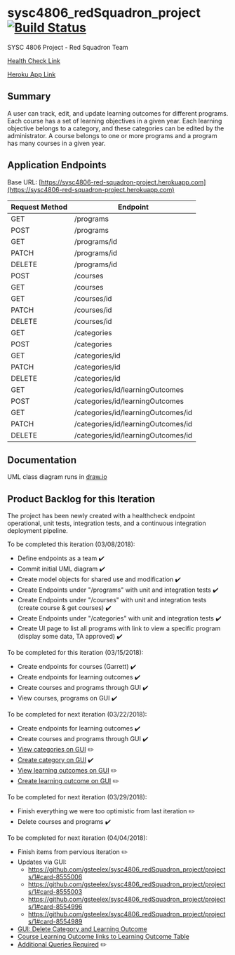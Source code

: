 # sysc4806_redSquadron_project [![Build Status](https://travis-ci.org/gsteelex/sysc4806_redSquadron_project.svg?branch=master)](https://travis-ci.org/gsteelex/sysc4806_redSquadron_project)
SYSC 4806 Project - Red Squadron Team 

[Health Check Link](https://sysc4806-red-squadron-project.herokuapp.com/healthCheck)

[Heroku App Link](https://sysc4806-red-squadron-project.herokuapp.com/)


## Summary
A user can track, edit, and update learning outcomes for different programs. Each course has a set of learning objectives in a given year. Each learning objective belongs to a category, and these categories can be edited by the administrator. A course belongs to one or more programs and a program has many courses in a given year.

## Application Endpoints
Base URL: [https://sysc4806-red-squadron-project.herokuapp.com](https://sysc4806-red-squadron-project.herokuapp.com)

|Request Method|Endpoint|
|-------------|-------------|
|GET	| /programs |
|POST	|	/programs	|
|GET	|	/programs/id	|
|PATCH	|	/programs/id	|
|DELETE	|	/programs/id	|
|POST	|	/courses |
|GET	| 	/courses	|
|GET	| 	/courses/id	|
|PATCH	|	/courses/id	|
|DELETE	|	/courses/id	|
|GET	|	/categories	|
|POST	|	/categories	|
|GET	|	/categories/id	|
|PATCH	|	/categories/id	|
|DELETE	|	/categories/id	|
|GET	|	/categories/id/learningOutcomes	|
|POST	|	/categories/id/learningOutcomes	|
|GET	|	/categories/id/learningOutcomes/id	|
|PATCH	|	/categories/id/learningOutcomes/id	|
|DELETE	|	/categories/id/learningOutcomes/id	|

## Documentation
UML class diagram runs in [draw.io](https://www.draw.io/)

## Product Backlog for this Iteration
The project has been newly created with a healthcheck endpoint operational, unit tests, integration tests, and a continuous integration deployment pipeline. 

To be completed this iteration (03/08/2018):
* Define endpoints as a team :heavy_check_mark:
* Commit initial UML diagram :heavy_check_mark:
* Create model objects for shared use and modification :heavy_check_mark:
* Create Endpoints under "/programs" with unit and integration tests :heavy_check_mark:
* Create Endpoints under "/courses" with unit and integration tests (create course & get courses) :heavy_check_mark:
* Create Endpoints under "/categories" with unit and integration tests :heavy_check_mark:
* Create UI page to list all programs with link to view a specific program (display some data, TA approved) :heavy_check_mark:

To be completed for this iteration (03/15/2018):
* Create endpoints for courses (Garrett) :heavy_check_mark:
* Create endpoints for learning outcomes :heavy_check_mark:
* Create courses and programs through GUI :heavy_check_mark:
* View courses, programs on GUI :heavy_check_mark:

To be completed for next iteration (03/22/2018):
* Create endpoints for learning outcomes :heavy_check_mark:
* Create courses and programs through GUI :heavy_check_mark:
* [View categories on GUI](https://github.com/gsteelex/sysc4806_redSquadron_project/projects/1#card-8187266) :pencil2:
* [Create category on GUI](https://github.com/gsteelex/sysc4806_redSquadron_project/projects/1#card-8187283) :heavy_check_mark:
* [View learning outcomes on GUI](https://github.com/gsteelex/sysc4806_redSquadron_project/projects/1#card-8031918) :pencil2:
* [Create learning outcome on GUI](https://github.com/gsteelex/sysc4806_redSquadron_project/projects/1#card-8187294) :pencil2:

To be completed for next iteration (03/29/2018):
* Finish everything we were too optimistic from last iteration :pencil2:
* Delete courses and programs :heavy_check_mark:

To be completed for next iteration (04/04/2018):
* Finish items from pervious iteration :pencil2:
* Updates via GUI:
    * https://github.com/gsteelex/sysc4806_redSquadron_project/projects/1#card-8555006
    * https://github.com/gsteelex/sysc4806_redSquadron_project/projects/1#card-8555003
    * https://github.com/gsteelex/sysc4806_redSquadron_project/projects/1#card-8554996
    * https://github.com/gsteelex/sysc4806_redSquadron_project/projects/1#card-8554989
* [GUI: Delete Category and Learning Outcome](https://github.com/gsteelex/sysc4806_redSquadron_project/projects/1#card-8554954)
* [Course Learning Outcome links to Learning Outcome Table](https://github.com/gsteelex/sysc4806_redSquadron_project/projects/1#card-8031911)
* [Additional Queries Required](https://github.com/gsteelex/sysc4806_redSquadron_project/projects/1#card-8560453) :pencil2:
